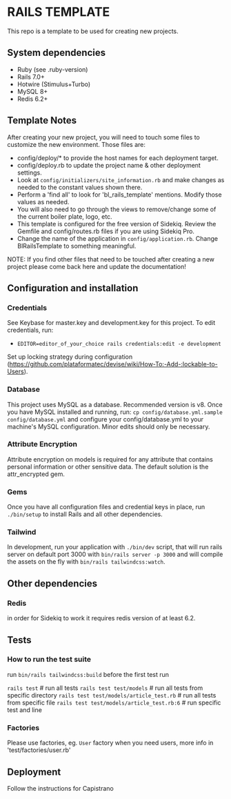 # RAILS TEMPLATE 
This repo is a template to be used for creating new projects.

## System dependencies                                                                                                                                  
  - Ruby (see .ruby-version)
  - Rails 7.0+
  - Hotwire (Stimulus+Turbo)
  - MySQL 8+  
  - Redis 6.2+

## Template Notes
After creating your new project, you will need to touch some files to customize the new environment. Those files are:  

- config/deploy/* to provide the host names for each deployment target.
- config/deploy.rb to update the project name & other deployment settings.
- Look at `config/initializers/site_information.rb` and make changes as needed to the constant values shown there.
- Perform a 'find all' to look for 'bl_rails_template' mentions. Modify those values as needed.
- You will also need to go through the views to remove/change some of the current boiler plate, logo, etc.
- This template is configured for the free version of Sidekiq. Review the Gemfile and config/routes.rb files if you are using Sidekiq Pro.
- Change the name of the application in `config/application.rb`. Change BlRailsTemplate to something meaningful.

NOTE: If you find other files that need to be touched after creating a new project please come back here and update the documentation!

## Configuration and installation

### Credentials 

See Keybase for master.key and development.key for this project.
To edit credentials, run:
  - `EDITOR=editor_of_your_choice rails credentials:edit -e development`

Set up locking strategy during configuration (https://github.com/plataformatec/devise/wiki/How-To:-Add-:lockable-to-Users). 

### Database

This project uses MySQL as a database. Recommended version is v8. Once you have MySQL installed and running, run:
  `cp config/database.yml.sample config/database.yml`
and configure your config/database.yml to your machine's MySQL configuration. Minor edits should only be necessary.

### Attribute Encryption
Attribute encryption on models is required for any attribute that contains personal information or other sensitive data. The default solution is the attr_encrypted gem.

### Gems

Once you have all configuration files and credential keys in place, run `./bin/setup` to install Rails and all other dependencies. 

### Tailwind
In development, run your application with `./bin/dev` script, that will run rails server on default port 3000 with `bin/rails server -p 3000` and will compile the assets on the fly with `bin/rails tailwindcss:watch`. 

## Other dependencies 

### Redis
in order for Sidekiq to work it requires redis version of at least 6.2.

## Tests 

### How to run the test suite
run `bin/rails tailwindcss:build` before the first test run

  `rails test` # run all tests
  `rails test test/models` # run all tests from specific directory
  `rails test test/models/article_test.rb` # run all tests from specific file
  `rails test test/models/article_test.rb:6` # run specific test and line

### Factories
Please use factories, eg. `User` factory when you need users, more info in 'test/factories/user.rb'


## Deployment
Follow the instructions for Capistrano

